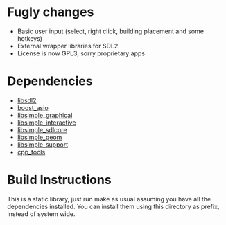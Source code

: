 # Fugly changes

- Basic user input (select, right click, building placement and some hotkeys)
- External wrapper libraries for SDL2
- License is now GPL3, sorry proprietary apps

# Dependencies

- [libsdl2](https://libsdl.org)
- [boost_asio](https://libsdl.org)
- [libsimple_graphical](https://notabug.org/namark/libsimple_graphical)
- [libsimple_interactive](https://notabug.org/namark/libsimple_interactive)
- [libsimple_sdlcore](https://notabug.org/namark/libsimple_sdlcore)
- [libsimple_geom](https://notabug.org/namark/libsimple_geom)
- [libsimple_support](https://notabug.org/namark/libsimple_support)
- [cpp_tools](https://notabug.org/namark/cpp_tools)

# Build Instructions

This is a static library, just run make as usual assuming you have all the dependencies installed.
You can install them using this directory as prefix, instead of system wide.
